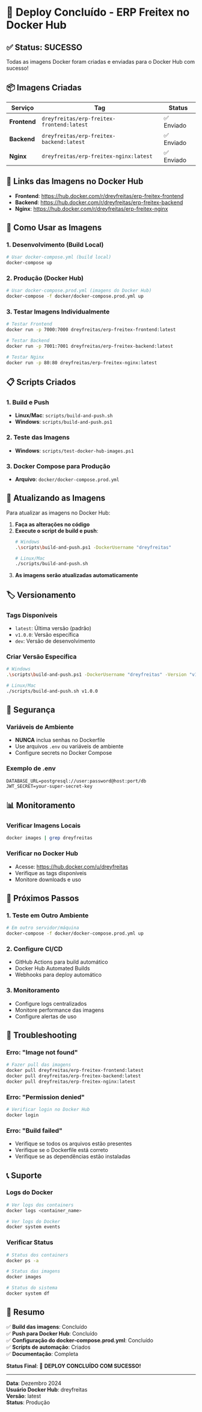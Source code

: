 # 🎉 Deploy Concluído - ERP Freitex no Docker Hub

## ✅ Status: SUCESSO

Todas as imagens Docker foram criadas e enviadas para o Docker Hub com sucesso!

## 📦 Imagens Criadas

| Serviço | Tag | Status |
|---------|-----|--------|
| **Frontend** | `dreyfreitas/erp-freitex-frontend:latest` | ✅ Enviado |
| **Backend** | `dreyfreitas/erp-freitex-backend:latest` | ✅ Enviado |
| **Nginx** | `dreyfreitas/erp-freitex-nginx:latest` | ✅ Enviado |

## 🔗 Links das Imagens no Docker Hub

- **Frontend**: https://hub.docker.com/r/dreyfreitas/erp-freitex-frontend
- **Backend**: https://hub.docker.com/r/dreyfreitas/erp-freitex-backend
- **Nginx**: https://hub.docker.com/r/dreyfreitas/erp-freitex-nginx

## 🚀 Como Usar as Imagens

### 1. Desenvolvimento (Build Local)
```bash
# Usar docker-compose.yml (build local)
docker-compose up
```

### 2. Produção (Docker Hub)
```bash
# Usar docker-compose.prod.yml (imagens do Docker Hub)
docker-compose -f docker/docker-compose.prod.yml up
```

### 3. Testar Imagens Individualmente
```bash
# Testar Frontend
docker run -p 7000:7000 dreyfreitas/erp-freitex-frontend:latest

# Testar Backend
docker run -p 7001:7001 dreyfreitas/erp-freitex-backend:latest

# Testar Nginx
docker run -p 80:80 dreyfreitas/erp-freitex-nginx:latest
```

## 📋 Scripts Criados

### 1. Build e Push
- **Linux/Mac**: `scripts/build-and-push.sh`
- **Windows**: `scripts/build-and-push.ps1`

### 2. Teste das Imagens
- **Windows**: `scripts/test-docker-hub-images.ps1`

### 3. Docker Compose para Produção
- **Arquivo**: `docker/docker-compose.prod.yml`

## 🔄 Atualizando as Imagens

Para atualizar as imagens no Docker Hub:

1. **Faça as alterações no código**
2. **Execute o script de build e push**:
   ```bash
   # Windows
   .\scripts\build-and-push.ps1 -DockerUsername "dreyfreitas"
   
   # Linux/Mac
   ./scripts/build-and-push.sh
   ```
3. **As imagens serão atualizadas automaticamente**

## 🏷️ Versionamento

### Tags Disponíveis
- `latest`: Última versão (padrão)
- `v1.0.0`: Versão específica
- `dev`: Versão de desenvolvimento

### Criar Versão Específica
```bash
# Windows
.\scripts\build-and-push.ps1 -DockerUsername "dreyfreitas" -Version "v1.0.0"

# Linux/Mac
./scripts/build-and-push.sh v1.0.0
```

## 🔐 Segurança

### Variáveis de Ambiente
- **NUNCA** inclua senhas no Dockerfile
- Use arquivos `.env` ou variáveis de ambiente
- Configure secrets no Docker Compose

### Exemplo de .env
```env
DATABASE_URL=postgresql://user:password@host:port/db
JWT_SECRET=your-super-secret-key
```

## 📊 Monitoramento

### Verificar Imagens Locais
```bash
docker images | grep dreyfreitas
```

### Verificar no Docker Hub
- Acesse: https://hub.docker.com/u/dreyfreitas
- Verifique as tags disponíveis
- Monitore downloads e uso

## 🚀 Próximos Passos

### 1. Teste em Outro Ambiente
```bash
# Em outro servidor/máquina
docker-compose -f docker/docker-compose.prod.yml up
```

### 2. Configure CI/CD
- GitHub Actions para build automático
- Docker Hub Automated Builds
- Webhooks para deploy automático

### 3. Monitoramento
- Configure logs centralizados
- Monitore performance das imagens
- Configure alertas de uso

## 🐛 Troubleshooting

### Erro: "Image not found"
```bash
# Fazer pull das imagens
docker pull dreyfreitas/erp-freitex-frontend:latest
docker pull dreyfreitas/erp-freitex-backend:latest
docker pull dreyfreitas/erp-freitex-nginx:latest
```

### Erro: "Permission denied"
```bash
# Verificar login no Docker Hub
docker login
```

### Erro: "Build failed"
- Verifique se todos os arquivos estão presentes
- Verifique se o Dockerfile está correto
- Verifique se as dependências estão instaladas

## 📞 Suporte

### Logs do Docker
```bash
# Ver logs dos containers
docker logs <container_name>

# Ver logs do Docker
docker system events
```

### Verificar Status
```bash
# Status dos containers
docker ps -a

# Status das imagens
docker images

# Status do sistema
docker system df
```

## 🎯 Resumo

✅ **Build das imagens**: Concluído  
✅ **Push para Docker Hub**: Concluído  
✅ **Configuração do docker-compose.prod.yml**: Concluído  
✅ **Scripts de automação**: Criados  
✅ **Documentação**: Completa  

**Status Final**: 🎉 **DEPLOY CONCLUÍDO COM SUCESSO!**

---

**Data**: Dezembro 2024  
**Usuário Docker Hub**: dreyfreitas  
**Versão**: latest  
**Status**: Produção
